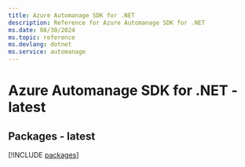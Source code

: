 ```yaml
---
title: Azure Automanage SDK for .NET
description: Reference for Azure Automanage SDK for .NET
ms.date: 08/30/2024
ms.topic: reference
ms.devlang: dotnet
ms.service: automanage
---
```

# Azure Automanage SDK for .NET - latest
## Packages - latest
[!INCLUDE [packages](automanage-index.md)]